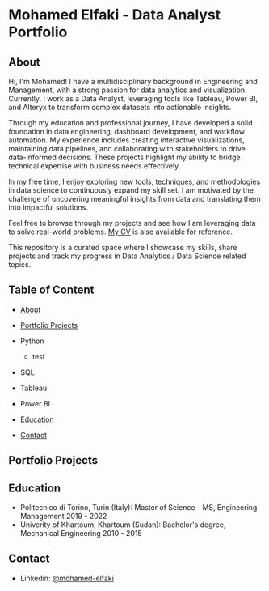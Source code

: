 # Mohamed Elfaki - Data Analyst Portfolio
## About
Hi, I'm Mohamed! I have a multidisciplinary background in Engineering and Management, with a strong passion for data analytics and visualization. Currently, I work as a Data Analyst, leveraging tools like Tableau, Power BI, and Alteryx to transform complex datasets into actionable insights.

Through my education and professional journey, I have developed a solid foundation in data engineering, dashboard development, and workflow automation. My experience includes creating interactive visualizations, maintaining data pipelines, and collaborating with stakeholders to drive data-informed decisions. These projects highlight my ability to bridge technical expertise with business needs effectively.

In my free time, I enjoy exploring new tools, techniques, and methodologies in data science to continuously expand my skill set. I am motivated by the challenge of uncovering meaningful insights from data and translating them into impactful solutions.

Feel free to browse through my projects and see how I am leveraging data to solve real-world problems. [My CV](https://github.com/MoElsamani/Data_Analysis_Portfolio/blob/main/Mohamed%20Elfaki%20CV-en.pdf) is also available for reference.


This repository is a curated space where I showcase my skills, share projects and track my progress in Data Analytics / Data Science related topics.

## Table of Content

  * [About](https://github.com/MoElsamani/Data_Analysis_Portfolio/edit/main/README.md#about)

  * [Portfolio Projects](https://github.com/MoElsamani/Data_Analysis_Portfolio/edit/main/README.md#portfolio-projects)

  * Python
    * test
    
  * SQL

  * Tableau

  * Power BI
  
  * [Education](https://github.com/MoElsamani/Data_Analysis_Portfolio/edit/main/README.md#education)
  
  * [Contact](https://github.com/MoElsamani/Data_Analysis_Portfolio/edit/main/README.md#contact)

## Portfolio Projects

## Education

  * Politecnico di Torino, Turin (Italy): Master of Science - MS, Engineering Management 2019 - 2022
  * Univerity of Khartoum, Khartoum (Sudan): Bachelor's degree, Mechanical Engineering 2010 - 2015

## Contact

  * Linkedin: [@mohamed-elfaki](https://www.linkedin.com/in/mohamed-elfaki/)

